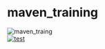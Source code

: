 # maven_training
![maven_traing](https://github.com/Varlyte/maven_training/actions/workflows/build.yml/badge.svg)  
[![test](https://codecov.io/gh/Varlyte/maven_training/branch/main/graph/badge.svg?token=B6Q3X52LIX)](https://codecov.io/gh/Varlyte/maven_training)

